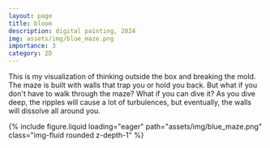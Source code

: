 ```yaml
---
layout: page
title: bloom
description: digital painting, 2024
img: assets/img/blue_maze.png
importance: 3
category: 2D
---
```


This is my visualization of thinking outside the box and breaking the mold. The maze is built with walls that trap you or hold you back. But what if you don't have to walk through the maze? What if you can dive it? As you dive deep, the ripples will cause a lot of turbulences, but eventually, the walls will dissolve all around you.

<div class="row">
    <div class="col-sm mt-3 mt-md-0">
        {% include figure.liquid loading="eager" path="assets/img/blue_maze.png" class="img-fluid rounded z-depth-1" %}
    </div>
</div>

